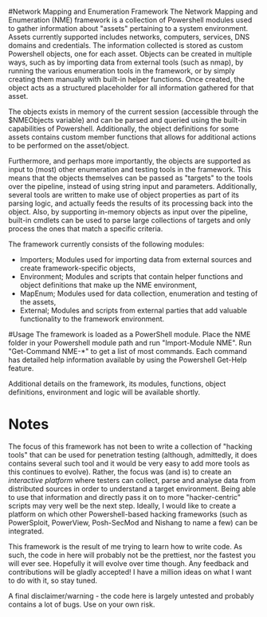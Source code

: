 #Network Mapping and Enumeration Framework
The Network Mapping and Enumeration (NME) framework is a collection of Powershell modules used to gather information about "assets" pertaining to a system environment. Assets currently supported includes networks, computers, services, DNS domains and credentials. The information collected is stored as custom Powershell objects, one for each asset. Objects can be created in multiple ways, such as by importing data from external tools (such as nmap), by running the various enumeration tools in the framework, or by simply creating them manually with built-in helper functions. Once created, the object acts as a structured placeholder for all information gathered for that asset.

The objects exists in memory of the current session (accessible through the $NMEObjects variable) and can be parsed and queried using the built-in capabilities of Powershell. Additionally, the object definitions for some assets contains custom member functions that allows for additional actions to be performed on the asset/object.

Furthermore, and perhaps more importantly, the objects are supported as input to (most) other enumeration and testing tools in the framework. This means that the objects themselves can be passed as "targets" to the tools over the pipeline, instead of using string input and parameters. Additionally, several tools are written to make use of object properties as part of its parsing logic, and actually feeds the results of its processing back into the object. Also, by supporting in-memory objects as input over the pipeline, built-in cmdlets can be used to parse large collections of targets and only process the ones that match a specific criteria.

The framework currently consists of the following modules:
* Importers; Modules used for importing data from external sources and create framework-specific objects,
* Environment; Modules and scripts that contain helper functions and object definitions that make up the NME environment,
* MapEnum; Modules used for data collection, enumeration and testing of the assets,
* External; Modules and scripts from external parties that add valuable functionality to the framework environment.

#Usage
The framework is loaded as a PowerShell module. Place the NME folder in your Powershell module path and run "Import-Module NME". Run "Get-Command NME-*" to get a list of most commands. Each command has detailed help information available by using the Powershell Get-Help <command> feature.

Additional details on the framework, its modules, functions, object definitions, environment and logic will be available shortly.

# Notes
The focus of this framework has not been to write a collection of "hacking tools" that can be used for penetration testing (although, admittedly, it does contains several such tool and it would be very easy to add more tools as this continues to evolve). Rather, the focus was (and is) to create an *interactive platform* where testers can collect, parse and analyse data from distributed sources in order to understand a target environment. Being able to use that information and directly pass it on to more "hacker-centric" scripts may very well be the next step. Ideally, I would like to create a platform on which other Powershell-based hacking frameworks (such as PowerSploit, PowerView, Posh-SecMod and Nishang to name a few) can be integrated.

This framework is the result of me trying to learn how to write code. As such, the code in here will probably not be the prettiest, nor the fastest you will ever see. Hopefully it will evolve over time though. Any feedback and contributions will be gladly accepted! I have a million ideas on what I want to do with it, so stay tuned. 

A final disclaimer/warning - the code here is largely untested and probably contains a lot of bugs. Use on your own risk.

